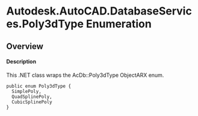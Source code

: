# Autodesk.AutoCAD.DatabaseServices.Poly3dType Enumeration

## Overview

#### Description
This .NET class wraps the AcDb::Poly3dType ObjectARX enum.
```text
public enum Poly3dType {
  SimplePoly,
  QuadSplinePoly,
  CubicSplinePoly
}
```